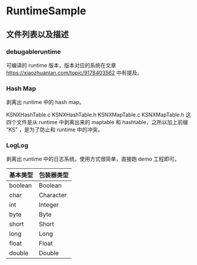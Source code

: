 # RuntimeSample


## 文件列表以及描述

### debugableruntime

可编译的 runtime 版本，版本对应的系统在文章 https://xiaozhuanlan.com/topic/9178403562 中有提及。

### Hash Map

剥离出 runtime 中的 hash map。

KSNXHashTable.c KSNXHashTable.h KSNXMapTable.c KSNXMapTable.h 这四个文件是从 runtime 中剥离出来的 maptable 和 hashtable，之所以加上前缀 “KS” ，是为了防止和 runtime 中的冲突。

### LogLog

剥离出 runtime 中的日志系统。使用方式很简单，直接跑 demo 工程即可。


| 基本类型 | 包装器类型 |
| --------   | ----- | 
|boolean|	Boolean|
|char	|Character|
|int|	Integer|
|byte|	Byte|
|short|	Short|
|long|	Long|
|float|	Float|
|double|	Double|



